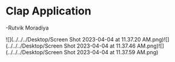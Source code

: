 # Clap Application
-Rutvik Moradiya

![](../../../Desktop/Screen Shot 2023-04-04 at 11.37.20 AM.png)![](../../../Desktop/Screen Shot 2023-04-04 at 11.37.46 AM.png)![](../../../Desktop/Screen Shot 2023-04-04 at 11.37.59 AM.png)